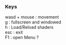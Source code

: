 ### Keys

wasd + mouse : movement<br>
g : fullscreen and windowed<br>
h : Load/Reload shaders<br>
esc : exit<br>
F1 : open Menu ?<br>